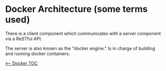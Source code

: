 # Docker Architecture (some terms used)

There is a client component which communicates with a server component via a ReSTful API.

The server is also known as the "docker engine." Is in charge of building and running docker containers.

[<-- Docker TOC](./DockerTOC.md)